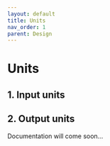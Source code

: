```yaml
---
layout: default
title: Units
nav_order: 1
parent: Design
---
```


# Units


## 1. Input units


## 2. Output units

Documentation will come soon...